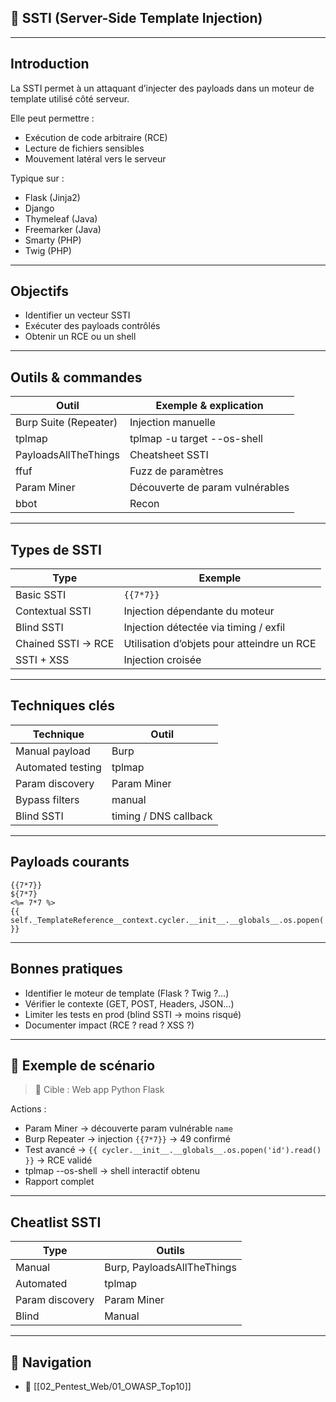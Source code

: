 
## 🧩 SSTI (Server-Side Template Injection)

---

## Introduction

La <span class="concept">SSTI</span> permet à un attaquant d’injecter des payloads dans un moteur de template utilisé côté serveur.

Elle peut permettre :
- Exécution de code arbitraire (RCE)
- Lecture de fichiers sensibles
- Mouvement latéral vers le serveur

Typique sur :
- Flask (Jinja2)
- Django
- Thymeleaf (Java)
- Freemarker (Java)
- Smarty (PHP)
- Twig (PHP)

---

## Objectifs

- <span class="goal">Identifier un vecteur SSTI</span>
- <span class="goal">Exécuter des payloads contrôlés</span>
- <span class="goal">Obtenir un RCE ou un shell</span>

---

## Outils & commandes

| Outil | Exemple & explication |
|-------|-----------------------|
| <span class="technology">Burp Suite (Repeater)</span> | Injection manuelle |
| <span class="technology">tplmap</span> | <span class="example">tplmap -u target --os-shell</span> |
| <span class="technology">PayloadsAllTheThings</span> | Cheatsheet SSTI |
| <span class="technology">ffuf</span> | Fuzz de paramètres |
| <span class="technology">Param Miner</span> | Découverte de param vulnérables |
| <span class="technology">bbot</span> | Recon |

---

## Types de SSTI

| Type | Exemple |
|------|---------|
| <span class="concept">Basic SSTI</span> | `{{7*7}}` |
| <span class="concept">Contextual SSTI</span> | Injection dépendante du moteur |
| <span class="concept">Blind SSTI</span> | Injection détectée via timing / exfil |
| <span class="concept">Chained SSTI → RCE</span> | Utilisation d’objets pour atteindre un RCE |
| <span class="concept">SSTI + XSS</span> | Injection croisée |

---

## Techniques clés

| Technique | Outil |
|-----------|------|
| <span class="concept">Manual payload</span> | Burp |
| <span class="concept">Automated testing</span> | tplmap |
| <span class="concept">Param discovery</span> | Param Miner |
| <span class="concept">Bypass filters</span> | manual |
| <span class="concept">Blind SSTI</span> | timing / DNS callback |

---

## Payloads courants

```
{{7*7}}
${7*7}
<%= 7*7 %>
{{ self._TemplateReference__context.cycler.__init__.__globals__.os.popen('id').read() }}
```

---

## Bonnes pratiques

- <span class="best-practice">Identifier le moteur de template</span> (Flask ? Twig ?...)</span>
- <span class="best-practice">Vérifier le contexte (GET, POST, Headers, JSON...)</span>
- <span class="best-practice">Limiter les tests en prod (blind SSTI → moins risqué)</span>
- <span class="best-practice">Documenter impact (RCE ? read ? XSS ?)</span>

---

## 🎯 Exemple de scénario

> <span class="note">🧩 Cible :</span> Web app Python Flask

Actions :
- <span class="technology">Param Miner</span> → découverte param vulnérable `name`
- <span class="technology">Burp Repeater</span> → injection `{{7*7}}` → 49 confirmé
- Test avancé → `{{ cycler.__init__.__globals__.os.popen('id').read() }}` → RCE validé
- <span class="technology">tplmap --os-shell</span> → shell interactif obtenu
- Rapport complet

---

## Cheatlist SSTI

| Type | Outils |
|------|--------|
| Manual | Burp, PayloadsAllTheThings |
| Automated | tplmap |
| Param discovery | Param Miner |
| Blind | Manual |

---

## 🚀 Navigation

- 🚀 [[02_Pentest_Web/01_OWASP_Top10]]
